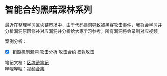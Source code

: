 
# 智能合约黑暗深林系列
最近在整理学习区块链市场中，由于代码漏洞导致被黑客攻击事件，我将会学习并分析漏洞原因修补对应漏洞并分析给大家学习参考。所有漏洞将会录制对应视频。

案例分析：
- [x] 销毁机制漏洞 [攻击分析](https://github.com/qdwds/darkForest/blob/master/examples/HealthToken/HealthToken.md) [攻击合约](https://github.com/qdwds/darkForest/blob/master/examples/HealthToken/HealthToken.sol) [模拟攻击](https://github.com/qdwds/darkForest/blob/master/examples/HealthToken/HealthToken.ts)





笔记文档：[区块链笔记](https://www.yuque.com/qdwds)\
哔哩哔哩：[视频合集](https://space.bilibili.com/449244768?spm_id_from=333.1007.0.0)